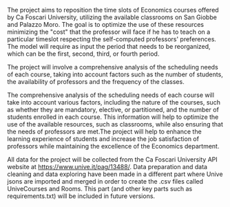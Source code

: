 The project aims to reposition the time slots of Economics courses offered by Ca Foscari University, utilizing the available classrooms on San Giobbe and Palazzo Moro. The goal is to optimize the use of these resources minimizing the "cost" that the professor will face if he has to teach on a particular timeslot respecting the self-computed professors' preferences. The model will require as input the period that needs to be reorganized, which can be the first, second, third, or fourth period.

The project will involve a comprehensive analysis of the scheduling needs of each course, taking into account factors such as the number of students, the availability of professors and the frequency of the classes.

The comprehensive analysis of the scheduling needs of each course will take into account various factors, including the nature of the courses, such as whether they are mandatory, elective, or partitioned, and the number of students enrolled in each course. This information will help to optimize the use of the available resources, such as classrooms, while also ensuring that the needs of professors are met.The project will help to enhance the learning experience of students and increase the job satisfaction of professors while maintaining the excellence of the Economics department.

All data for the project will be collected from the Ca Foscari University API website at https://www.unive.it/pag/13488/. Data preparation and data cleaning and data exploring have been made in a different part where Unive jsons are imported and merged in order to create the .csv files called UniveCourses and Rooms. This part (and other key parts such as requirements.txt) will be included in future versions.
